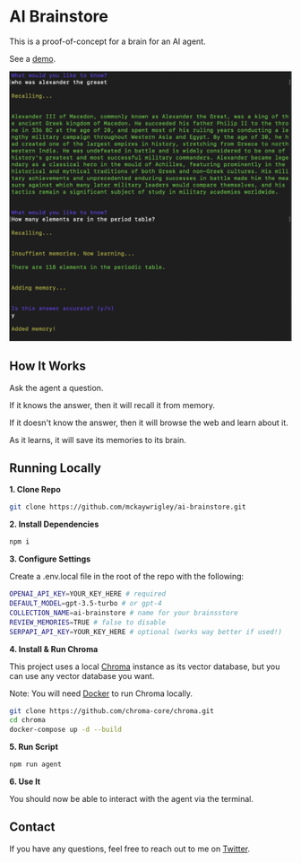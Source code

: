 # AI Brainstore

This is a proof-of-concept for a brain for an AI agent.

See a [demo]().

![AI BRAINSTORE](./public/screenshot.png)

## How It Works

Ask the agent a question.

If it knows the answer, then it will recall it from memory.

If it doesn't know the answer, then it will browse the web and learn about it.

As it learns, it will save its memories to its brain.

## Running Locally

**1. Clone Repo**

```bash
git clone https://github.com/mckaywrigley/ai-brainstore.git
```

**2. Install Dependencies**

```bash
npm i
```

**3. Configure Settings**

Create a .env.local file in the root of the repo with the following:

```bash
OPENAI_API_KEY=YOUR_KEY_HERE # required
DEFAULT_MODEL=gpt-3.5-turbo # or gpt-4
COLLECTION_NAME=ai-brainstore # name for your brainsstore
REVIEW_MEMORIES=TRUE # false to disable
SERPAPI_API_KEY=YOUR_KEY_HERE # optional (works way better if used!)
```

**4. Install & Run Chroma**

This project uses a local [Chroma](https://www.trychroma.com/) instance as its vector database, but you can use any vector database you want.

Note: You will need [Docker](https://www.docker.com/) to run Chroma locally.

```bash
git clone https://github.com/chroma-core/chroma.git
cd chroma
docker-compose up -d --build
```

**5. Run Script**

```bash
npm run agent
```

**6. Use It**

You should now be able to interact with the agent via the terminal.

## Contact

If you have any questions, feel free to reach out to me on [Twitter](https://twitter.com/mckaywrigley).
